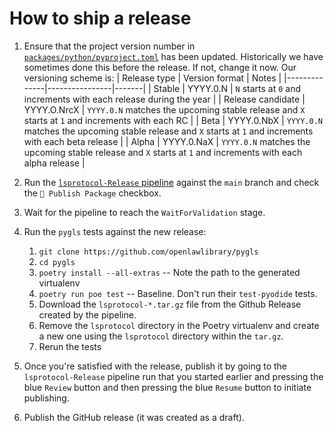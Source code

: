 # How to ship a release

1. Ensure that the project version number in [`packages/python/pyproject.toml`](packages/python/pyproject.toml) has been updated. Historically we have sometimes done this before the release. If not, change it now. Our versioning scheme is:
   | Release type | Version format | Notes |
   |--------------|----------------|-------|
   | Stable | YYYY.0.N | `N` starts at `0` and increments with each release during the year |
   | Release candidate | YYYY.O.NrcX | `YYYY.0.N` matches the upcoming stable release and `X` starts at `1` and increments with each RC |
   | Beta | YYYY.0.NbX | `YYYY.0.N` matches the upcoming stable release and `X` starts at `1` and increments with each beta release |
   | Alpha | YYYY.0.NaX | `YYYY.0.N` matches the upcoming stable release and `X` starts at `1` and increments with each alpha release |

1. Run the [`lsprotocol-Release` pipeline](https://dev.azure.com/devdiv/DevDiv/_build?definitionId=26767) against the `main` branch and check the `🚀 Publish Package` checkbox.
1. Wait for the pipeline to reach the `WaitForValidation` stage.
1. Run the `pygls` tests against the new release:
    1. `git clone https://github.com/openlawlibrary/pygls`
    1. `cd pygls`
    1. `poetry install --all-extras` -- Note the path to the generated virtualenv
    1. `poetry run poe test` -- Baseline. Don't run their `test-pyodide` tests.
    1. Download the `lsprotocol-*.tar.gz` file from the Github Release created by the pipeline.
    1. Remove the `lsprotocol` directory in the Poetry virtualenv and create a new one using the `lsprotocol` directory within the `tar.gz`.
    1. Rerun the tests
1. Once you're satisfied with the release, publish it by going to the `lsprotocol-Release` pipeline run that you started earlier and pressing the blue `Review` button and then pressing the blue `Resume` button to initiate publishing.
1. Publish the GitHub release (it was created as a draft).
